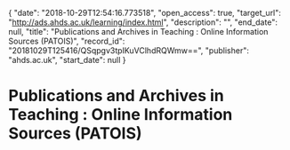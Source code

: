 {
  "date": "2018-10-29T12:54:16.773518", 
  "open_access": true, 
  "target_url": "http://ads.ahds.ac.uk/learning/index.html", 
  "description": "", 
  "end_date": null, 
  "title": "Publications and Archives in Teaching : Online Information Sources (PATOIS)", 
  "record_id": "20181029T125416/QSqpgv3tpIKuVClhdRQWmw==", 
  "publisher": "ahds.ac.uk", 
  "start_date": null
}

# Publications and Archives in Teaching : Online Information Sources (PATOIS)

